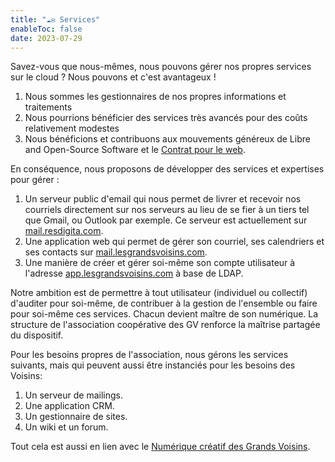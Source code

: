 ```yaml
---
title: "☁✉ Services"
enableToc: false
date: 2023-07-29
---
```


Savez-vous que nous-mêmes, nous pouvons gérer nos propres services sur le cloud ? Nous pouvons et c'est avantageux !

1. Nous sommes les gestionnaires de nos propres informations et traitements
2. Nous pourrions bénéficier des services très avancés pour des coûts relativement modestes
3. Nous bénéficions et contribuons aux mouvements généreux de Libre and Open-Source Software et le [Contrat pour le web](https://www.contractfortheweb.org/fr/).

En conséquence, nous proposons de développer des services et expertises pour gérer :

1. Un serveur public d'email qui nous permet de livrer et recevoir nos courriels directement sur nos serveurs au lieu de se fier à un tiers tel que Gmail, ou Outlook par exemple. Ce serveur est actuellement sur [mail.resdigita.com](mailresdigitacom.md). 
2. Une application web qui permet de gérer son courriel, ses calendriers et ses contacts sur [mail.lesgrandsvoisins.com](https://mail.lesgrandsvoisins.com). 
3. Une manière de créer et gérer soi-même son compte utilisateur à l'adresse [app.lesgrandsvoisins.com](https://app.lesgrandsvoisins.com) à base de LDAP.

Notre ambition est de permettre à tout utilisateur (individuel ou collectif) d'auditer pour soi-même, de contribuer à la gestion de l'ensemble ou faire pour soi-même ces services. Chacun devient maître de son numérique. La structure de l'association coopérative des GV renforce la maîtrise partagée du dispositif.

Pour les besoins propres de l'association, nous gérons les services suivants, mais qui peuvent aussi être instanciés pour les besoins des Voisins:

1. Un serveur de mailings.
2. Une application CRM.
3. Un gestionnaire de sites.
4. Un wiki et un forum.

Tout cela est aussi en lien avec le [Numérique créatif des Grands Voisins](numcrea.md). 